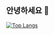 ## 안녕하세요 👋

[![Top Langs](https://github-readme-stats.vercel.app/api/top-langs/?username=diddbsrb)](https://github.com/anuraghazra/github-readme-stats)

<!--
**diddbsrb/diddbsrb** is a ✨ _special_ ✨ repository because its `README.md` (this file) appears on your GitHub profile.

Here are some ideas to get you started:

- 🔭 I’m currently working on ...
- 🌱 I’m currently learning ...
- 👯 I’m looking to collaborate on ...
- 🤔 I’m looking for help with ...
- 💬 Ask me about ...
- 📫 How to reach me: ...
- 😄 Pronouns: ...
- ⚡ Fun fact: ...
-->
